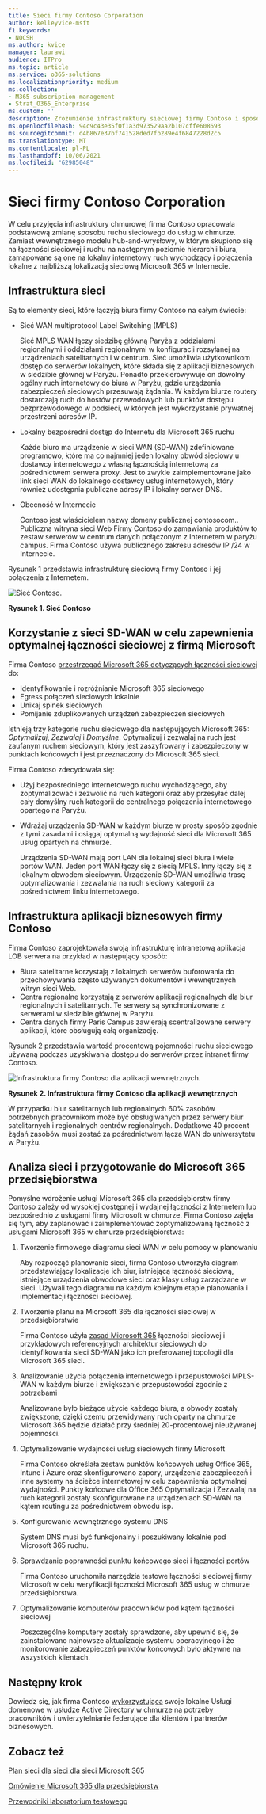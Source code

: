 ```yaml
---
title: Sieci firmy Contoso Corporation
author: kelleyvice-msft
f1.keywords:
- NOCSH
ms.author: kvice
manager: laurawi
audience: ITPro
ms.topic: article
ms.service: o365-solutions
ms.localizationpriority: medium
ms.collection:
- M365-subscription-management
- Strat_O365_Enterprise
ms.custom: ''
description: Zrozumienie infrastruktury sieciowej firmy Contoso i sposobu, w jaki firma korzysta z technologii SD-WAN w celu zapewnienia optymalnej wydajności sieci w Microsoft 365 dla usług w chmurze przedsiębiorstwa.
ms.openlocfilehash: 94c9c43e35f0f1a3d973529aa2b107cffe608693
ms.sourcegitcommit: d4b867e37bf741528ded7fb289e4f6847228d2c5
ms.translationtype: MT
ms.contentlocale: pl-PL
ms.lasthandoff: 10/06/2021
ms.locfileid: "62985048"
---
```

# <a name="networking-for-the-contoso-corporation"></a>Sieci firmy Contoso Corporation

W celu przyjęcia infrastruktury chmurowej firma Contoso opracowała podstawową zmianę sposobu ruchu sieciowego do usług w chmurze. Zamiast wewnętrznego modelu hub-and-wrysłowy, w którym skupiono się na łączności sieciowej i ruchu na następnym poziomie hierarchii biura, zamapowane są one na lokalny internetowy ruch wychodzący i połączenia lokalne z najbliższą lokalizacją sieciową Microsoft 365 w Internecie.

## <a name="networking-infrastructure"></a>Infrastruktura sieci

Są to elementy sieci, które łączyją biura firmy Contoso na całym świecie:

- Sieć WAN multiprotocol Label Switching (MPLS)

  Sieć MPLS WAN łączy siedzibę główną Paryża z oddziałami regionalnymi i oddziałami regionalnymi w konfiguracji rozsyłanej na urządzeniach satelitarnych i w centrum. Sieć umożliwia użytkownikom dostęp do serwerów lokalnych, które składa się z aplikacji biznesowych w siedzibie głównej w Paryżu. Ponadto przekierowywuje on dowolny ogólny ruch internetowy do biura w Paryżu, gdzie urządzenia zabezpieczeń sieciowych przesuwają żądania. W każdym biurze routery dostarczają ruch do hostów przewodowych lub punktów dostępu bezprzewodowego w podsieci, w których jest wykorzystanie prywatnej przestrzeni adresów IP.

- Lokalny bezpośredni dostęp do Internetu dla Microsoft 365 ruchu

  Każde biuro ma urządzenie w sieci WAN (SD-WAN) zdefiniowane programowo, które ma co najmniej jeden lokalny obwód sieciowy u dostawcy internetowego z własną łącznością internetową za pośrednictwem serwera proxy. Jest to zwykle zaimplementowane jako link sieci WAN do lokalnego dostawcy usług internetowych, który również udostępnia publiczne adresy IP i lokalny serwer DNS.

- Obecność w Internecie

  Contoso jest właścicielem nazwy domeny publicznej contosocom\.. Publiczna witryna sieci Web Firmy Contoso do zamawiania produktów to zestaw serwerów w centrum danych połączonym z Internetem w paryżu campus. Firma Contoso używa publicznego zakresu adresów IP /24 w Internecie.

Rysunek 1 przedstawia infrastrukturę sieciową firmy Contoso i jej połączenia z Internetem.

![Sieć Contoso.](../media/contoso-networking/contoso-networking-fig1.png)
 
**Rysunek 1. Sieć Contoso**

## <a name="use-of-sd-wan-for-optimal-network-connectivity-to-microsoft"></a>Korzystanie z sieci SD-WAN w celu zapewnienia optymalnej łączności sieciowej z firmą Microsoft

Firma Contoso [przestrzegać Microsoft 365 dotyczących łączności sieciowej](microsoft-365-network-connectivity-principles.md) do:

- Identyfikowanie i rozróżnianie Microsoft 365 sieciowego
- Egress połączeń sieciowych lokalnie
- Unikaj spinek sieciowych
- Pomijanie zduplikowanych urządzeń zabezpieczeń sieciowych

Istnieją trzy kategorie ruchu sieciowego dla następujących Microsoft 365: *Optymalizuj*, *Zezwalaj* i *Domyślne*. Optymalizuj i zezwalaj na ruch jest zaufanym ruchem sieciowym, który jest zaszyfrowany i zabezpieczony w punktach końcowych i jest przeznaczony do Microsoft 365 sieci.

Firma Contoso zdecydowała się:

- Użyj bezpośredniego internetowego ruchu wychodzącego, aby zoptymalizować i zezwolić na ruch kategorii oraz aby przesyłać dalej cały domyślny ruch kategorii do centralnego połączenia internetowego opartego na Paryżu.

- Wdrażaj urządzenia SD-WAN w każdym biurze w prosty sposób zgodnie z tymi zasadami i osiągaj optymalną wydajność sieci dla Microsoft 365 usług opartych na chmurze.

  Urządzenia SD-WAN mają port LAN dla lokalnej sieci biura i wiele portów WAN. Jeden port WAN łączy się z siecią MPLS. Inny łączy się z lokalnym obwodem sieciowym. Urządzenie SD-WAN umożliwia trasę optymalizowania i zezwalania na ruch sieciowy kategorii za pośrednictwem linku internetowego.

## <a name="the-contoso-line-of-business-app-infrastructure"></a>Infrastruktura aplikacji biznesowych firmy Contoso

Firma Contoso zaprojektowała swoją infrastrukturę intranetową aplikacja LOB serwera na przykład w następujący sposób:

- Biura satelitarne korzystają z lokalnych serwerów buforowania do przechowywania często używanych dokumentów i wewnętrznych witryn sieci Web.
- Centra regionalne korzystają z serwerów aplikacji regionalnych dla biur regionalnych i satelitarnych. Te serwery są synchronizowane z serwerami w siedzibie głównej w Paryżu.
- Centra danych firmy Paris Campus zawierają scentralizowane serwery aplikacji, które obsługują całą organizację.

Rysunek 2 przedstawia wartość procentową pojemności ruchu sieciowego używaną podczas uzyskiwania dostępu do serwerów przez intranet firmy Contoso.

![Infrastruktura firmy Contoso dla aplikacji wewnętrznych.](../media/contoso-networking/contoso-networking-fig2.png)
 
**Rysunek 2. Infrastruktura firmy Contoso dla aplikacji wewnętrznych**

W przypadku biur satelitarnych lub regionalnych 60% zasobów potrzebnych pracownikom może być obsługiwanych przez serwery biur satelitarnych i regionalnych centrów regionalnych. Dodatkowe 40 procent żądań zasobów musi zostać za pośrednictwem łącza WAN do uniwersytetu w Paryżu.

## <a name="network-analysis-and-preparation-for-microsoft-365-for-enterprise"></a>Analiza sieci i przygotowanie do Microsoft 365 przedsiębiorstwa

Pomyślne wdrożenie usługi Microsoft 365 dla przedsiębiorstw firmy Contoso zależy od wysokiej dostępnej i wydajnej łączności z Internetem lub bezpośrednio z usługami firmy Microsoft w chmurze. Firma Contoso zajęła się tym, aby zaplanować i zaimplementować zoptymalizowaną łączność z usługami Microsoft 365 w chmurze przedsiębiorstwa:

1. Tworzenie firmowego diagramu sieci WAN w celu pomocy w planowaniu

   Aby rozpocząć planowanie sieci, firma Contoso utworzyła diagram przedstawiający lokalizacje ich biur, istniejącą łączność sieciową, istniejące urządzenia obwodowe sieci oraz klasy usług zarządzane w sieci. Używali tego diagramu na każdym kolejnym etapie planowania i implementacji łączności sieciowej.

2. Tworzenie planu na Microsoft 365 dla łączności sieciowej w przedsiębiorstwie

   Firma Contoso użyła [zasad Microsoft 365](microsoft-365-network-connectivity-principles.md) łączności sieciowej i przykładowych referencyjnych architektur sieciowych do identyfikowania sieci SD-WAN jako ich preferowanej topologii dla Microsoft 365 sieci.

3. Analizowanie użycia połączenia internetowego i przepustowości MPLS-WAN w każdym biurze i zwiększanie przepustowości zgodnie z potrzebami

   Analizowane było bieżące użycie każdego biura, a obwody zostały zwiększone, dzięki czemu przewidywany ruch oparty na chmurze Microsoft 365 będzie działać przy średniej 20-procentowej nieużywanej pojemności.

4. Optymalizowanie wydajności usług sieciowych firmy Microsoft

   Firma Contoso określała zestaw punktów końcowych usług Office 365, Intune i Azure oraz skonfigurowano zapory, urządzenia zabezpieczeń i inne systemy na ścieżce internetowej w celu zapewnienia optymalnej wydajności. Punkty końcowe dla Office 365 Optymalizacja i Zezwalaj na ruch kategorii zostały skonfigurowane na urządzeniach SD-WAN na kątem routingu za pośrednictwem obwodu isp.

5. Konfigurowanie wewnętrznego systemu DNS

   System DNS musi być funkcjonalny i poszukiwany lokalnie pod Microsoft 365 ruchu.

6. Sprawdzanie poprawności punktu końcowego sieci i łączności portów

   Firma Contoso uruchomiła narzędzia testowe łączności sieciowej firmy Microsoft w celu weryfikacji łączności Microsoft 365 usług w chmurze przedsiębiorstwa.

7. Optymalizowanie komputerów pracowników pod kątem łączności sieciowej

   Poszczególne komputery zostały sprawdzone, aby upewnić się, że zainstalowano najnowsze aktualizacje systemu operacyjnego i że monitorowanie zabezpieczeń punktów końcowych było aktywne na wszystkich klientach.

## <a name="next-step"></a>Następny krok

Dowiedz się, jak firma Contoso [wykorzystująca](contoso-identity.md) swoje lokalne Usługi domenowe w usłudze Active Directory w chmurze na potrzeby pracowników i uwierzytelnianie federujące dla klientów i partnerów biznesowych.

## <a name="see-also"></a>Zobacz też

[Plan sieci dla sieci dla sieci Microsoft 365](networking-roadmap-microsoft-365.md)

[Omówienie Microsoft 365 dla przedsiębiorstw](microsoft-365-overview.md)

[Przewodniki laboratorium testowego](m365-enterprise-test-lab-guides.md)
